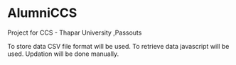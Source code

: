 # AlumniCCS
Project for CCS - Thapar University ,Passouts

To store data CSV file format will be used.
To retrieve data javascript will be used.
Updation will be done manually.

<script>alert('abc')</script>
